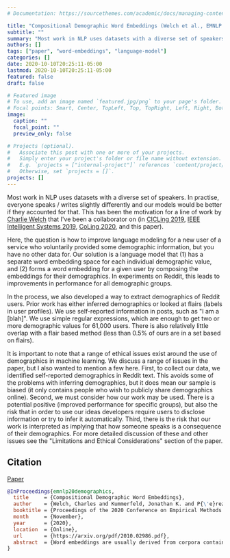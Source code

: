 ```yaml
---
# Documentation: https://sourcethemes.com/academic/docs/managing-content/

title: "Compositional Demographic Word Embeddings (Welch et al., EMNLP 2020)"
subtitle: ""
summary: "Most work in NLP uses datasets with a diverse set of speakers. In practise, everyone speaks / writes slightly differently and our models would be better if they accounted for that. This has been the motivation for a line of work by [Charlie Welch](http://cfwelch.com/) that I've been a collaborator on (in [CICLing 2019](http://jkk.name/publication/cicling19personal), [IEEE Intelligent Systems 2019](http://jkk.name/publication/ieee19personal/), [CoLing 2020](http://jkk.name/publication/coling20personal/), and this paper)."
authors: []
tags: ["paper", "word-embeddings", "language-model"]
categories: []
date: 2020-10-10T20:25:11-05:00
lastmod: 2020-10-10T20:25:11-05:00
featured: false
draft: false

# Featured image
# To use, add an image named `featured.jpg/png` to your page's folder.
# Focal points: Smart, Center, TopLeft, Top, TopRight, Left, Right, BottomLeft, Bottom, BottomRight.
image:
  caption: ""
  focal_point: ""
  preview_only: false

# Projects (optional).
#   Associate this post with one or more of your projects.
#   Simply enter your project's folder or file name without extension.
#   E.g. `projects = ["internal-project"]` references `content/project/deep-learning/index.md`.
#   Otherwise, set `projects = []`.
projects: []
---
```


Most work in NLP uses datasets with a diverse set of speakers.
In practise, everyone speaks / writes slightly differently and our models would be better if they accounted for that.
This has been the motivation for a line of work by [Charlie Welch](http://cfwelch.com/) that I've been a collaborator on (in
[CICLing 2019](http://jkk.name/publication/cicling19personal),
[IEEE Intelligent Systems 2019](http://jkk.name/publication/ieee19personal/),
[CoLing 2020](http://jkk.name/publication/coling20personal/),
and this paper).

Here, the question is how to improve language modeling for a new user of a service who voluntarily provided some demographic information, but you have no other data for.
Our solution is a language model that (1) has a separate word embedding space for each individual demographic value, and (2) forms a word embedding for a given user by composing the embeddings for their demographics.
In experiments on Reddit, this leads to improvements in performance for all demographic groups.

In the process, we also developed a way to extract demographics of Reddit users.
Prior work has either inferred demographics or looked at flairs (labels in user profiles).
We use self-reported information in posts, such as "I am a \[blah\]".
We use simple regular expressions, which are enough to get two or more demographic values for 61,000 users.
There is also relatively little overlap with a flair based method (less than 0.5% of ours are in a set based on flairs).

It is important to note that a range of ethical issues exist around the use of demographics in machine learning.
We discuss a range of issues in the paper, but I also wanted to mention a few here.
First, to collect our data, we identified self-reported demographics in Reddit text.
This avoids some of the problems with inferring demographics, but it does mean our sample is biased (it only contains people who wish to publicly share demographics online).
Second, we must consider how our work may be used.
There is a potential positive (improved performance for specific groups), but also the risk that in order to use our ideas developers require users to disclose information or try to infer it automatically.
Third, there is the risk that our work is interpreted as implying that how someone speaks is a consequence of their demographics.
For more detailed discussion of these and other issues see the "Limitations and Ethical Considerations" section of the paper.

## Citation

[Paper](https://arxiv.org/pdf/2010.02986.pdf)

```bibtex
@InProceedings{emnlp20demographics,
  title     = {Compositional Demographic Word Embeddings},
  author    = {Welch, Charles and Kummerfeld, Jonathan K. and P{\'e}rez-Rosas, Ver{\'o}nica and Mihalcea, Rada},
  booktitle = {Proceedings of the 2020 Conference on Empirical Methods in Natural Language Processing},
  month     = {November},
  year      = {2020},
  location  = {Online},
  url       = {https://arxiv.org/pdf/2010.02986.pdf},
  abstract  = {Word embeddings are usually derived from corpora containing text from many individuals, thus leading to general purpose representations rather than individually personalized representations. While personalized embeddings can be useful to improve language model performance and other language processing tasks, they can only be computed for people with a large amount of longitudinal data, which is not the case for new users. We propose a new form of personalized word embeddings that use demographic-specific word representations derived compositionally from full or partial demographic information for a user (i.e., gender, age, location, religion). We show that the resulting demographic-aware word representations outperform generic word representations on two tasks for English: language modeling and word associations. We further explore the trade-off between the number of available attributes and their relative effectiveness and discuss the ethical implications of using them.},
}
```
